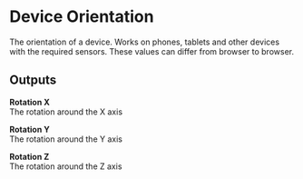 # Device Orientation

The orientation of a device. Works on phones, tablets and other devices with the required sensors.
These values can differ from browser to browser.

<div class = "node-outputs">

## Outputs
**Rotation X**  
The rotation around the X axis

**Rotation Y**  
The rotation around the Y axis

**Rotation Z**  
The rotation around the Z axis

</div>
